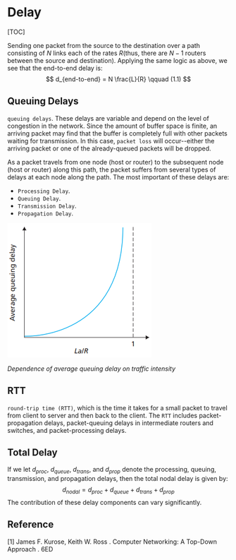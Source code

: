 # Delay

[TOC]



Sending one packet from the source to the destination over a path consisting of $N$ links each of the rates $R$(thus, there are $N - 1$ routers between the source and destination). Applying the same logic as above, we see that the end-to-end delay is:
$$
d_{end-to-end} = N \frac{L}{R} \qquad (1.1)
$$

## Queuing Delays

`queuing delays`. These delays are variable and depend on the level of congestion in the network. Since the amount of buffer space is finite, an arriving packet may find that the buffer is completely full with other packets waiting for transmission. In this case, `packet loss` will occur--either the arriving packet or one of the already-queued packets will be dropped.

As a packet travels from one node (host or router) to the subsequent node (host or router) along this path, the packet suffers from several types of delays at each node along the path. The most important of these delays are:

- `Processing Delay`.
- `Queuing Delay`.
- `Transmission Delay`.
- `Propagation Delay`.

![average_queuing_delay](res/average_queuing_delay.png)

*Dependence of average queuing delay on traffic intensity*



## RTT

`round-trip time (RTT)`, which is the time it takes for a small packet to travel from client to server and then back to the client. The `RTT` includes packet-propagation delays, packet-queuing delays in intermediate routers and switches, and packet-processing delays.



## Total Delay

If we let $d_{proc}$, $d_{queue}$, $d_{trans}$, and $d_{prop}$ denote the processing, queuing, transmission, and propagation delays, then the total nodal delay is given by:
$$
d_{nodal} = d_{proc} + d_{queue} + d_{trans} + d_{prop}
$$
The contribution of these delay components can vary significantly.



## Reference

[1] James F. Kurose, Keith W. Ross . Computer Networking: A Top-Down Approach . 6ED
